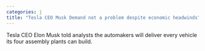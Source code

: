 ```yaml
---
categories: j
title: "Tesla CEO Musk Demand not a problem despite economic headwinds"
---
```

Tesla CEO Elon Musk told analysts the automakers will deliver every vehicle its four assembly plants can build.
